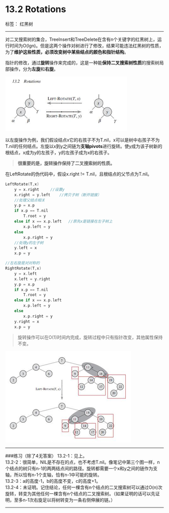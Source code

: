 # 13.2 Rotations

标签： 红黑树

---
对二叉搜索树的集合，TreeInsert和TreeDelete在含有n个关键字的红黑树上，运行时间为O(lgn)。但是这两个操作对树进行了修改，结果可能违法红黑树的性质，为了**维护这些性质，必须改变树中某些结点的颜色和指针结构**。

指针的修改，通过**旋转**操作来完成的，这是一种能**保持二叉搜索树性质**的搜索树局部操作，分为**左旋**和**右旋**。

![旋转操作](../pictures/13.2-1.jpg)

以左旋操作为例，我们假设结点x它的右孩子不为T.nil，x可以是树中右孩子不为T.nil的任何结点。左旋以x到y之间链为**支轴pivots**进行旋转。使y成为该子树新的根结点，x成为y的左孩子，y的左孩子成为x的右孩子。

> **很重要的是，旋转操作保持了二叉搜索树的性质。**

在LeftRotate的伪代码中，假设x.right != T.nil，且根结点的父节点为T.nil。
```c++
LeftRotate(T,x)
    y = x.right     //设置y
    x.right = y.left    //拷贝子树（断开链接）
    //处理父结点相关
    y.p = x.p
    if x.p == T.nil
        T.root = y
    else if x == x.p.left   //原先x是链接在左子树上
        x.p.left = y
    else
        x.p.right = y
    //处理y的左子树
    y.left = x
    x.p = y
```
```c++
//左右旋是对对称的
RightRotate(T,x)
    y = x.left
    x.left = y.right
    y.p = x.p
    if x.p == T.nil
        T.root = y
    else if x == x.p.left
        x.p.left = y
    else
        x.p.right = y
    y.right = x
    x.p = y
```

> 旋转操作可以在O(1)时间内完成，旋转过程中只有指针改变，其他属性保持不变。

![旋转操作举例](../pictures/13.2-2.jpg)

---
###练习（除了4无答案）
13.2-1：见上。  
13.2-2：很简单，NIL是不存在的点，也不考虑T.nil。像笔记中第三个图一样，n个结点的树只有n-1的两两结点间的路径。旋转都需要一个x和y之间的链作为支轴，所以恰有n-1个支轴，恰有n-1中可能的旋转。  
13.2-3：a的高度-1，b的高度不变，c的高度+1。  
13.2-4：未证明。记住结论，任何一棵含有n个结点的二叉搜索树可以通过O(n)次旋转，转变为其他任何一棵含有n个结点的二叉搜索树。（如果证明的话可以先证明，至多n-1次右旋足以将树转变为一条右侧伸展的链。）

---


[1]: https://github.com/wj1066/pictures/blob/master/CLRS/13.2-1.jpg
[2]: https://github.com/wj1066/pictures/blob/master/CLRS/13.2-2.jpg